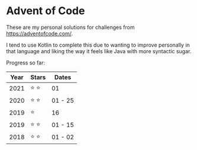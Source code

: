 # Advent of Code 
These are my personal solutions for challenges from https://adventofcode.com/.

I tend to use Kotlin to complete this due to wanting to improve personally in that 
language and liking the way it feels like Java with more syntactic sugar.

Progress so far:

| Year | Stars | Dates |
| --- | --- | --- |
| 2021 | :star: :star: | 01 |
| 2020 | :star: :star: | 01 - 25 |
| 2019 | :star: | 16 |
| 2019 | :star: :star: | 01 - 15 |
| 2018 | :star: :star: | 01 - 02 |

